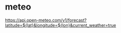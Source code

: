 # meteo



https://api.open-meteo.com/v1/forecast?latitude=${lat}&longitude=${lon}&current_weather=true
